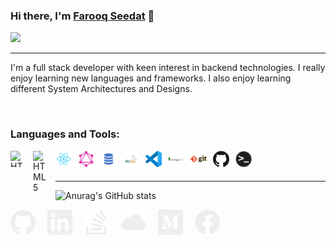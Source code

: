 ### Hi there, I'm [Farooq Seedat][website] 👋

![](https://komarev.com/ghpvc/?username=farooqseedat&color=2c3e51)

---

I'm a full stack developer with keen interest in backend technologies. I really enjoy learning new languages and frameworks. I also enjoy learning different System Architectures and Designs.

<br />

### Languages and Tools:

<img align="left" alt="HTML5" width="26px" style="margin-right:10px" height='26px' src="https://static.djangoproject.com/img/logos/django-logo-negative.svg" />
<img align="left" alt="HTML5" width="26px" style="margin-right:10px"  src="https://cdn.cdnlogo.com/logos/p/3/python.svg" />
<img align="left" alt="React" width="26px" style="margin-right:10px" src="https://raw.githubusercontent.com/github/explore/80688e429a7d4ef2fca1e82350fe8e3517d3494d/topics/react/react.png" />
<img align="left" alt="GraphQL" width="26px" style="margin-right:10px" src="https://raw.githubusercontent.com/github/explore/80688e429a7d4ef2fca1e82350fe8e3517d3494d/topics/graphql/graphql.png" />
<img align="left" alt="SQL" width="26px" style="margin-right:10px" src="https://raw.githubusercontent.com/github/explore/80688e429a7d4ef2fca1e82350fe8e3517d3494d/topics/sql/sql.png" />
<img align="left" alt="MySQL" width="26px" style="margin-right:10px" src="https://raw.githubusercontent.com/github/explore/80688e429a7d4ef2fca1e82350fe8e3517d3494d/topics/mysql/mysql.png" />
<img align="left" alt="Visual Studio Code" width="26px" style="margin-right:10px" src="https://raw.githubusercontent.com/github/explore/80688e429a7d4ef2fca1e82350fe8e3517d3494d/topics/visual-studio-code/visual-studio-code.png" />
<img align="left" alt="MongoDB" width="26px" style="margin-right:10px" src="https://raw.githubusercontent.com/github/explore/80688e429a7d4ef2fca1e82350fe8e3517d3494d/topics/mongodb/mongodb.png" />
<img align="left" alt="Git" width="26px" style="margin-right:10px" src="https://raw.githubusercontent.com/github/explore/80688e429a7d4ef2fca1e82350fe8e3517d3494d/topics/git/git.png" />
<img align="left" alt="GitHub" width="26px" style="margin-right:10px;background-color:#eeeeee;" src="https://raw.githubusercontent.com/github/explore/78df643247d429f6cc873026c0622819ad797942/topics/github/github.png" />
<img align="left" alt="Terminal" width="26px" style="margin-right:10px" src="https://raw.githubusercontent.com/github/explore/80688e429a7d4ef2fca1e82350fe8e3517d3494d/topics/terminal/terminal.png" />

<br />
<br />

---

![Anurag's GitHub stats](https://github-readme-stats.vercel.app/api?username=farooqseedat&show_icons=true&theme=github_dark&count_private=true)

[<img src='github.svg' style="margin-right:15px;" alt='github' height='40'>][github]
[<img src='linkedin.svg' style="margin-right:15px" alt='linkedin' height='40'>][linkedin]
[<img src='stackoverflow.svg' style="margin-right:15px" alt='stackoverflow' height='40'>][stackoverflow]
[<img src='website.svg' style="margin-right:15px" alt='farooqseedat.me' height='40'>][website]
[<img src='medium.svg' style="margin-right:15px" alt='medium' height='40'>][medium]
[<img src='fb.svg' style="margin-right:15px" alt='facebook' height='40'>][facebook]

[github]: https://github.com/farooqseedat/
[stackoverflow]: https://stackoverflow.com/users/11838178/farooq-seedat
[website]: https://farooqseedat.me
[linkedin]: https://www.linkedin.com/in/farooq-seedat-375a54184/
[medium]: https://medium.com/@farooqseedat
[facebook]: https://www.facebook.com/iamfarooqseedat

